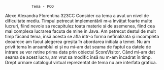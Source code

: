 				Tema - POO

Alexe Alexandra Florentina
323CC
	Consider ca tema a avut un nivel de dificultate mediu. Timpul petrecut implementării
m-a învățat foarte multe lucruri, fiind nevoie sa recapitulez toata materie si de asemenea, 
fiind cea mai complexa lucrarea facuta de mine in Java. Am petrecut destul de 
mult timp făcând tema, însă acesta se afla intr-o forma nefinalizata și incompleta deoarece am 
facut alegerea greșita în abordarea initiala a temei. Nu am privit tema în ansamblul ei și nu mi-am
dat seama de faptul ca datele de intrare se vor retine prima data prin obiectul ScoreVisitor. Când
mi-am dat seama de acest lucru, am vrut sa modific însă nu m-am încadrat în timp. Drept urmare catalogul virtual
reprezentat de tema nu are interfata grafica.